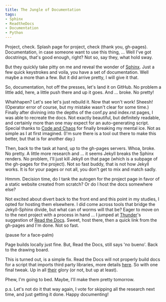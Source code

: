 ```yaml
---
title: The Jungle of Documentation
tags:
- Sphinx
- ReadtheDocs
- Documentation 
- Python
---
```


Project, check.  Splash page for project, check (thank you, gh-pages).  Documentation, in case someone want to use this thing, ...  Well I've got docstrings, that's good enough, right?  Not so, say they, what hold sway.

<!--more-->

But they quickly take pitty on me and reveal the wonder of [Sphinx](http://sphinx-doc.org/).  Just a few quick keystrokes and voila, you have a set of documentation.  Well maybe a more than a few.  But it did arrive pretty, I will give it that.  

So, documentation, hot off the presses, let's land it on GitHub.  No problem a little add, here, a little push there and up it goes.  And ... broke.   No pretty!

Whahhapen?  Let's see let's just rebuild it.  Now that won't work!  Sheesh!  (Operator error of course, but my mistake wasn't clear for some time.)  Finally after divining into the depths of the conf.py and index.rst pages, I was able to recreate the docs.  Not exactly beautiful, but definitely readable, and certainly more than one may expect for an auto-generating script.  Special thanks to [Code and Chaos](https://codeandchaos.wordpress.com/2012/07/30/sphinx-autodoc-tutorial-for-dummies/) for finally breaking my mental ice.  Not as simple as I at first imagined. (I'm sure there is a tool out there to make this better, but that is for another day.) 

Then, back to the task at hand, up to the gh-pages servers.  Whoa, broke.  No pretty.  A little more research and ... it seems Jekyll breaks the Sphinx renders.  No problem, I'll just kill Jekyll on that page (which is a subpage of the gh-pages for the project).  Not so fast buddy, that is not how Jekyll works.   It is for your pages or not all, you don't get to mix and match sadly.

Hmmm. Decision time, do I tank the autogen for the project page in favor of a static website created from scratch?  Or do I host the docs somewhere else?

Not excited about divert back to the front end and this point in my studies, I opted for hosting them elsewhere.  I did come across tools that bridge the Jekyll-Sphinx divide, but what can of worms will that be?  Eager to move on to the next project with a process in hand ... I jumped at [Thunder](https://github.com/ThunderShiviah)'s suggestion of [Read the Docs](http://readthedocs.org).  Sweet, host there, then a quick link from the gh-pages and I'm done.  Not so fast.  

(pause for a face-palm)

Page builds locally just fine.  But, Read the Docs, still says 'no bueno'.  Back to the drawing board.

This is turned out, is a simple fix.  Read the Docs will not properly build docs for a script that imports third party libraries, more details [here](http://blog.rtwilson.com/how-to-make-your-sphinx-documentation-compile-with-readthedocs-when-youre-using-numpy-and-scipy/).  So with one final tweak.  Up in all [their](https://linear-neuron.readthedocs.org/en/latest/) glory (or not, but up at least).

Phew, I'm going to bed.  Maybe, I'll make them pretty tomorrow.

p.s.  Let's not do it that way again, I vote for skipping all the research next time, and just getting it done.  Happy documenting!
